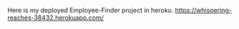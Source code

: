 Here is my deployed Employee-Finder project in heroku. https://whispering-reaches-38432.herokuapp.com/
